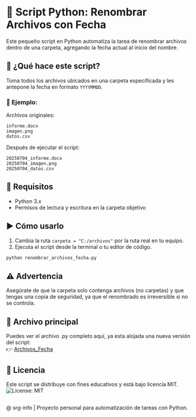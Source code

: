 # 🐍 Script Python: Renombrar Archivos con Fecha

Este pequeño script en Python automatiza la tarea de renombrar archivos dentro de una carpeta, agregando la fecha actual al inicio del nombre.

## 🧩 ¿Qué hace este script?

Toma todos los archivos ubicados en una carpeta especificada y les antepone la fecha en formato `YYYYMMDD`.

### 📁 Ejemplo:

Archivos originales:
```
informe.docx
imagen.png
datos.csv
```

Después de ejecutar el script:
```
20250704_informe.docx
20250704_imagen.png
20250704_datos.csv
```

## 🧪 Requisitos

- Python 3.x
- Permisos de lectura y escritura en la carpeta objetivo

## ▶️ Cómo usarlo

1. Cambia la ruta `carpeta = "C:/archivos"` por la ruta real en tu equipo.
2. Ejecuta el script desde la terminal o tu editor de código.

```bash
python renombrar_archivos_fecha.py
```

## ⚠️ Advertencia

Asegúrate de que la carpeta solo contenga archivos (no carpetas) y que tengas una copia de seguridad, ya que el renombrado es irreversible si no se controla.

## 🔗 Archivo principal

Puedes ver el archivo .py completo aquí, ya esta alojada una nueva versión del script:  
👉 [Archivos_Fecha](./Archivos_Fecha.py)


## 📄 Licencia

Este script se distribuye con fines educativos y está bajo licencia MIT. ![License: MIT](https://img.shields.io/badge/License-MIT-yellow.svg)

##
@ srg-info | Proyecto personal para automatización de tareas con Python.
